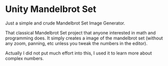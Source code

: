 # Unity Mandelbrot Set
Just a simple and crude Mandelbrot Set Image Generator.

That classical Mandelbrot Set project that anyone interested in math and programming does.
It simply creates a image of the mandelbrot set (without any zoom, panning, etc unless you tweak the numbers in the editor).

Actually I did not put much effort into this, I used it to learn more about complex numbers.
